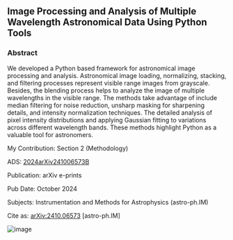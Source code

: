 ## Image Processing and Analysis of Multiple Wavelength Astronomical Data Using Python Tools

### Abstract

We developed a Python based framework for astronomical image processing and analysis. Astronomical image loading, normalizing, stacking, and filtering processes represent visible range images from grayscale. Besides, the blending process helps to analyze the image of multiple wavelengths in the visible range. The methods take advantage of include median filtering for noise reduction, unsharp masking for sharpening details, and intensity normalization techniques. The detailed analysis of pixel intensity distributions and applying Gaussian fitting to variations across different wavelength bands. These methods highlight Python as a valuable tool for astronomers.

My Contribution: Section 2 (Methodology)

ADS: [2024arXiv241006573B](https://ui.adsabs.harvard.edu/abs/2024arXiv241006573B/abstract)

Publication: arXiv e-prints

Pub Date: October 2024 

Subjects:	Instrumentation and Methods for Astrophysics (astro-ph.IM)

Cite as:	[arXiv:2410.06573](https://arxiv.org/abs/2410.06573) [astro-ph.IM]


![image](https://github.com/user-attachments/assets/c52634ac-4df4-4083-bd52-adec69f4075b)

